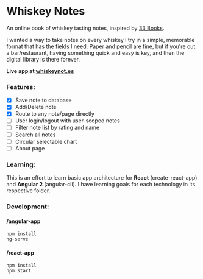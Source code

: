 # Whiskey Notes
An online book of whiskey tasting notes, inspired by [33 Books](http://www.33books.com/products/33-whiskeys).

I wanted a way to take notes on every whiskey I try in a simple, memorable format that has the fields I need.
Paper and pencil are fine, but if you're out a bar/restaurant, having something quick and easy is key, and then the digital library is there forever.

**Live app at [whiskeynot.es](http://whiskeynot.es)**

### Features:
- [x] Save note to database
- [x] Add/Delete note
- [x] Route to any note/page directly
- [ ] User login/logout with user-scoped notes
- [ ] Filter note list by rating and name
- [ ] Search all notes
- [ ] Circular selectable chart
- [ ] About page

### Learning:
This is an effort to learn basic app architecture for **React** (create-react-app) and **Angular 2** (angular-cli).
I have learning goals for each technology in its respective folder.

### Development:

#### /angular-app
```
npm install
ng-serve
``` 

#### /react-app
```
npm install
npm start
```
